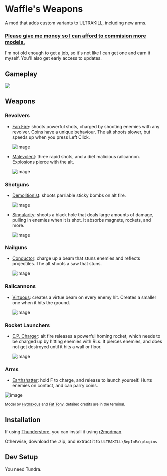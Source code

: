 # Waffle's Weapons

A mod that adds custom variants to ULTRAKILL, including new arms.

### [Please give me money so I can afford to commision more models.](https://www.patreon.com/Waff1e)
I'm not old enough to get a job, so it's not like I can get one and earn it myself.
You'll also get early access to updates.

## Gameplay
[![](https://github-production-user-asset-6210df.s3.amazonaws.com/60797216/261584435-4d23c808-5acc-479f-8596-af6212512de4.png)](https://youtu.be/watch?v=kCemM-W9_XA)

## Weapons

### Revolvers
- [Fan Fire](https://www.youtube.com/watch?v=NT91uk5Mbqg): shoots powerful shots, charged by shooting enemies with any revolver. Coins have a unique behaviour. The alt shoots slower, but speeds up when you press Left Click.

  ![image](https://user-images.githubusercontent.com/60797216/226170160-ad63d34b-e5e5-4d3a-a309-ed354a3d1764.png)

- [Malevolent](https://www.youtube.com/watch?v=ry_1gfVrn-E): three rapid shots, and a diet malicious railcannon. Explosions pierce with the alt.

  ![image](https://user-images.githubusercontent.com/60797216/226170190-3325c2c1-a794-4349-9323-4b604fe2f71b.png)

### Shotguns
- [Demolitionist](https://www.youtube.com/watch?v=6PuebUdcj88): shoots parriable sticky bombs on alt fire.

  ![image](https://user-images.githubusercontent.com/60797216/226170047-9a58fe61-e72c-496f-834c-9a8fd9d1280a.png)

- [Singularity](https://www.youtube.com/watch?v=Wo4XB46rF74): shoots a black hole that deals large amounts of damage, pulling in enemies when it is shot. It absorbs magnets, rockets, and more.

  ![image](https://github.com/wafflethings/WafflesWeapons/assets/60797216/ba78dc2a-5a76-42d0-a3e8-f66ecfa2288a)


### Nailguns
- [Conductor](https://www.youtube.com/watch?v=dlh4W0-vezM): charge up a beam that stuns enemies and reflects projectiles. The alt shoots a saw that stuns.

  ![image](https://github.com/wafflethings/WafflesWeapons/assets/60797216/6b893297-b7a7-4f77-b595-6ddea9992120)

### Railcannons
- [Virtuous](https://www.youtube.com/watch?v=nHnhYhKlSLs): creates a virtue beam on every enemy hit. Creates a smaller one when it hits the ground.

  ![image](https://github.com/wafflethings/WafflesWeapons/assets/60797216/89ab37c4-2aed-49b5-8606-52ff2b7b56a9)

### Rocket Launchers
- [E.P. Charger](https://www.youtube.com/watch?v=TazqWG20eVg): alt fire releases a powerful homing rocket, which needs to be charged up by hitting enemies with RLs. It pierces enemies, and does not get destroyed until it hits a wall or floor.

  ![image](https://user-images.githubusercontent.com/60797216/226169913-1ab5c9dd-76a2-4d85-a91b-2675bf533a6b.png)

### Arms
- [Earthshatter](https://www.youtube.com/watch?v=or7XYmoIZfE): hold F to charge, and release to launch yourself. Hurts enemies on contact, and can parry coins. 

![image](https://user-images.githubusercontent.com/60797216/226169594-fafe841b-d9fa-4800-8198-a7e964af8b33.png)

<sup>Model by [Hydraxous](https://github.com/Hydraxous) and [Fat Tony](https://github.com/The-DoomMan), detailed credits are in the terminal.</sup>


## Installation

If using [Thunderstore](https://thunderstore.io/c/ultrakill/p/Waff1e/WafflesWeapons), you can install it using [r2modman](https://thunderstore.io/package/ebkr/r2modman/). 

Otherwise, download the .zip, and extract it to `ULTRAKILL\BepInEx\plugins`

## Dev Setup

You need Tundra.
